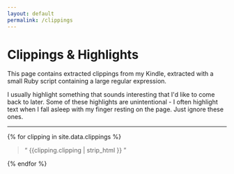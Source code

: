 ```yaml
---
layout: default
permalink: /clippings
---
```


<main class="post post-content">
<h1>Clippings &amp; Highlights</h1>
<p>
  This page contains extracted clippings from my Kindle, extracted with a small
  Ruby script containing a large regular expression.
</p>
<p>
  I usually highlight something that sounds interesting that I'd like to come back
  to later. Some of these highlights are unintentional - I often highlight text when I fall asleep with my finger resting on the page. Just ignore these ones.
</p>

<hr>

{% for clipping in site.data.clippings %}
  <blockquote class="clipping" cite="— {{clipping.title}} ({{clipping.authors}}), p. {{clipping.page}}">
    “ {{clipping.clipping | strip_html }} ”
  </blockquote>
{% endfor %}
</main>
